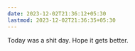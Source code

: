 ```yaml
---
date: 2023-12-02T21:36:12+05:30
lastmod: 2023-12-02T21:36:35+05:30
---
```


Today was a shit day. Hope it gets better.

